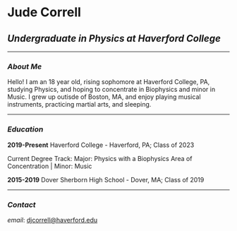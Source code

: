 # Jude Correll
## *Undergraduate in Physics at Haverford College*

---
### *About Me*

Hello! I am an 18 year old, rising sophomore at Haverford College, PA, studying Physics, and hoping to concentrate in Biophysics and minor in Music. I grew up outisde of Boston, MA, and enjoy playing musical instruments, practicing martial arts, and sleeping.

---
### *Education*

**2019-Present**
Haverford College - Haverford, PA; Class of 2023

Current Degree Track:
Major: Physics with a Biophysics Area of Concentration | Minor: Music

**2015-2019**
Dover Sherborn High School - Dover, MA; Class of 2019

---
### *Contact*

*email*: djcorrell@haverford.edu
